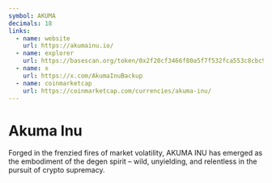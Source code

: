 ```yaml
---
symbol: AKUMA
decimals: 18
links:
  - name: website
    url: https://akumainu.io/
  - name: explorer
    url: https://basescan.org/token/0x2f20cf3466f80a5f7f532fca553c8cbc9727fef6
  - name: x
    url: https://x.com/AkumaInuBackup
  - name: coinmarketcap
    url: https://coinmarketcap.com/currencies/akuma-inu/
---
```


# Akuma Inu

Forged in the frenzied fires of market volatility, AKUMA INU has emerged as the embodiment of the degen spirit – wild, unyielding, and relentless in the pursuit of crypto supremacy.
